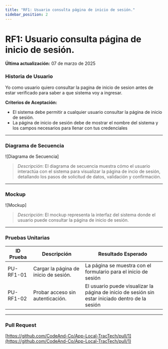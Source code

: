 ```yaml
---
title: "RF1: Usuario consulta página de inicio de sesión."  
sidebar_position: 2
---
```


# RF1: Usuario consulta página de inicio de sesión.

**Última actualización:** 07 de marzo de 2025

### Historia de Usuario

Yo como usuario quiero consultar la pagina de inicio de sesion antes de estar verificado para saber a que sistema voy a ingresar. 

  **Criterios de Aceptación:**
  - El sistema debe permitir a cualquier usuario consultar la página de inicio de sesión.
  - La página de inicio de sesión debe de mostrar el nombre del sistema y los campos necesarios para llenar con tus credenciales
---

### Diagrama de Secuencia

![Diagrama de Secuencia] 

> *Descripción*: El diagrama de secuencia muestra cómo el usuario interactúa con el sistema para visualizar la página de incio de sesión, detallando los pasos de solicitud de datos, validación y confirmación.

---

### Mockup

![Mockup]

> *Descripción*: El mockup representa la interfaz del sistema donde el usuario puede consultar la página de inicio de sesión. 

---

### Pruebas Unitarias 
| ID Prueba | Descripción | Resultado Esperado |
|-----------|-------------|--------------------|
|PU-RF1-01|Cargar la página de inicio de sesión. |La página se muestra con el formulario para el inicio de sesión|
|PU-RF1-02|Probar acceso sin autenticación.|El usuario puede visualizar la página de inicio de sesión sin estar iniciado dentro de la sesión|

---

### Pull Request
[https://github.com/CodeAnd-Co/App-Local-TracTech/pull/1](https://github.com/CodeAnd-Co/App-Local-TracTech/pull/1)
